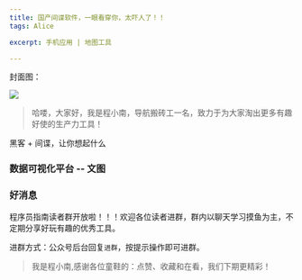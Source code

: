 ```yaml
---
title: 国产间谍软件，一眼看穿你，太吓人了！！
tags: Alice

excerpt: 手机应用 | 地图工具

---
```


封面图：

![](https://navtool.gitee.io/blog/assets/imgs/20220831/01.jpg)


> 哈喽，大家好，我是程小南，导航搬砖工一名，致力于为大家淘出更多有趣好使的生产力工具！

黑客 + 间谍，让你想起什么


### 数据可视化平台 -- 文图

### 好消息

程序员指南读者群开放啦！！！欢迎各位读者进群，群内以聊天学习摸鱼为主，不定期分享好玩有趣的优秀工具。

进群方式：公众号后台回复`进群`，按提示操作即可进群。

> 我是程小南,感谢各位童鞋的：点赞、收藏和在看，我们下期更精彩！

